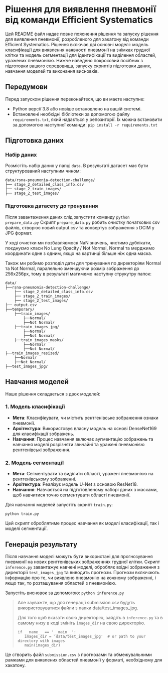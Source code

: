 # Рішення для виявлення пневмонії від команди Efficient Systematics 

Цей README файл надає повне пояснення рішення та запуску рішення для виявлення пневмонії, 
розробленого для хакатону від команди Efficient Systematics. Рішення включає дві основні моделі: 
модель класифікації для виявлення наявності пневмонії на знімках грудної клітки та модель сегментації 
для ідентифікації та виділення областей, уражених пневмонією. Нижче наведено покроковий посібник 
з підготовки вашого середовища, запуску скриптів підготовки даних, навчання моделей та виконання висновків.

## Передумови

Перед запуском рішення переконайтеся, що ви маєте наступне:

- Python версії 3.8 або новіше встановлено на вашій системі.
- Встановлені необхідні бібліотеки за допомогою файлу `requirements.txt`, який надається у репозиторії. Їх можна встановити за допомогою наступної команди: 
`pip install -r requirements.txt
`


## Підготовка даних

### Набір даних
Розмістіть набір даних у папці `data`. В результаті датасет має бути структурований наступним чином:
```
data/rsna-pneumonia-detection-challenge/
├── stage_2_detailed_class_info.csv
├── stage_2_train_images/
├── stage_2_test_images/
```

### Підготовка датасету до тренування

Після завантаження даних слід запустити команду `python prepare_data.py`
Скрипт `prepare_data.py` робить очистку початкових csv файлів, створює новий output.csv та конвертує зображення з DCIM у JPG формат.

У ході очистки ми позбавляємося NaN значень, чистимо дублікати, поєднуємо класи No Lung Opacity / Not Normal, Normal та мерджимо координати одне з одним, якщо на картинці більше ніж одна маска.

Також ми робимо розподіл дати для тренування по директоріям Normal та Not Normal, паралельно зменшуючи розмір зображення до 256x256px, тому в результаті матимемо наступну струкутру папок:
```
data/
├──rsna-pneumonia-detection-challenge/
    ├── stage_2_detailed_class_info.csv
    ├── stage_2_train_images/
    ├── stage_2_test_images/
├── output.csv
├──temporary/
    ├──train_images/
        ├──Normal/
        ├──Not Normal/
    ├──train_images_jpg/
        ├──Normal/
        ├──Not Normal/
    ├──train_images_masks/
        ├──Normal/
        ├──Not Normal/
├──train_images_resized/
    ├──Normal/
    ├──Not Normal/
├──test_images_jpg/
```

## Навчання моделей

Наше рішення складається з двох моделей:

### 1. Модель класифікації

- **Мета**: Класифікувати, чи містить рентгенівське зображення ознаки пневмонії.
- **Архітектура**: Використовує власну модель на основі DenseNet169 для класифікації зображень.
- **Навчання**: Процес навчання включає аугментацію зображень та навчання моделі розрізняти звичайні та уражені пневмонією рентгенівські зображення.

### 2. Модель сегментації

- **Мета**: Сегментувати та виділити області, уражені пневмонією на рентгенівському зображенні.
- **Архітектура**: Реалізує модель U-Net з основою ResNet18.
- **Навчання**: Навчається на підготовленому наборі даних з масками, щоб навчитися точно сегментувати області пневмонії.

Для навчання моделей запустіть скрипт `train.py`:

`python train.py`

Цей скрипт оброблятиме процес навчання як моделі класифікації, так і моделі сегментації.

## Генерація результату

Після навчання моделі можуть бути використані для прогнозування пневмонії на нових рентгенівських зображеннях грудної клітки. Скрипт `inference.py` завантажує навчені моделі, обробляє вхідні зображення з директорії `test_images_jpg` та виводить прогнози. Прогнози включають інформацію про те, чи виявлено пневмонію на кожному зображенні, і якщо так, то розташування областей з пневмонією.

Запустіть висновок за допомогою: 
`python inference.py`
> Але зауважте, що для генерації submission.csv будуть використовуватися файли з папки data/test_images_jpg.
>
> Для того щоб вказати свою директорію, зайдіть в `inference.py` та в самому низу в коді змініть `images_dir` на свою директорію.
> ```
> if __name__ == '__main__':
>    images_dir = 'data/test_images_jpg'  # or path to your directory with images
>    main(images_dir)
>```

Це створить файл `submission.csv` з прогнозами та обмежувальними рамками для виявлених областей пневмонії у форматі, необхідному для хакатону.



